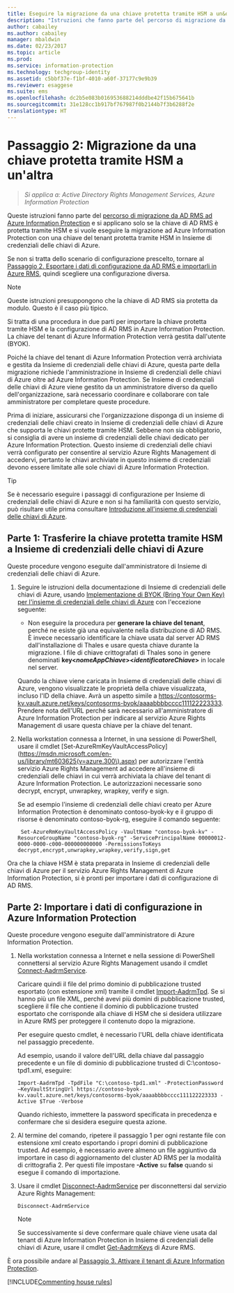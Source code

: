 ```yaml
---
title: Eseguire la migrazione da una chiave protetta tramite HSM a un&quot;altra - AIP
description: "Istruzioni che fanno parte del percorso di migrazione da AD RMS ad Azure Information Protection e si applicano solo se la chiave di AD RMS è protetta tramite HSM e si vuole eseguire la migrazione ad Azure Information Protection con una chiave del tenant protetta tramite HSM in Insieme di credenziali delle chiavi di Azure."
author: cabailey
ms.author: cabailey
manager: mbaldwin
ms.date: 02/23/2017
ms.topic: article
ms.prod: 
ms.service: information-protection
ms.technology: techgroup-identity
ms.assetid: c5bbf37e-f1bf-4010-a60f-37177c9e9b39
ms.reviewer: esaggese
ms.suite: ems
ms.openlocfilehash: dc2b5e083b016953688214dddbe42f15b675641b
ms.sourcegitcommit: 31e128cc1b917bf767987f0b2144b7f3b6288f2e
translationtype: HT
---
```

# <a name="step-2-hsm-protected-key-to-hsm-protected-key-migration"></a>Passaggio 2: Migrazione da una chiave protetta tramite HSM a un'altra

>*Si applica a: Active Directory Rights Management Services, Azure Information Protection*


Queste istruzioni fanno parte del [percorso di migrazione da AD RMS ad Azure Information Protection](migrate-from-ad-rms-to-azure-rms.md) e si applicano solo se la chiave di AD RMS è protetta tramite HSM e si vuole eseguire la migrazione ad Azure Information Protection con una chiave del tenant protetta tramite HSM in Insieme di credenziali delle chiavi di Azure. 

Se non si tratta dello scenario di configurazione prescelto, tornare al [Passaggio 2. Esportare i dati di configurazione da AD RMS e importarli in Azure RMS](migrate-from-ad-rms-phase1.md#step-2-export-configuration-data-from-ad-rms-and-import-it-to-azure-information-protection), quindi scegliere una configurazione diversa.

> [!NOTE]
> Queste istruzioni presuppongono che la chiave di AD RMS sia protetta da modulo. Questo è il caso più tipico. 

Si tratta di una procedura in due parti per importare la chiave protetta tramite HSM e la configurazione di AD RMS in Azure Information Protection. La chiave del tenant di Azure Information Protection verrà gestita dall'utente (BYOK).

Poiché la chiave del tenant di Azure Information Protection verrà archiviata e gestita da Insieme di credenziali delle chiavi di Azure, questa parte della migrazione richiede l'amministrazione in Insieme di credenziali delle chiavi di Azure oltre ad Azure Information Protection. Se Insieme di credenziali delle chiavi di Azure viene gestito da un amministratore diverso da quello dell'organizzazione, sarà necessario coordinare e collaborare con tale amministratore per completare queste procedure.

Prima di iniziare, assicurarsi che l'organizzazione disponga di un insieme di credenziali delle chiavi creato in Insieme di credenziali delle chiavi di Azure che supporta le chiavi protette tramite HSM. Sebbene non sia obbligatorio, si consiglia di avere un insieme di credenziali delle chiavi dedicato per Azure Information Protection. Questo insieme di credenziali delle chiavi verrà configurato per consentire al servizio Azure Rights Management di accedervi, pertanto le chiavi archiviate in questo insieme di credenziali devono essere limitate alle sole chiavi di Azure Information Protection.


> [!TIP]
> Se è necessario eseguire i passaggi di configurazione per Insieme di credenziali delle chiavi di Azure e non si ha familiarità con questo servizio, può risultare utile prima consultare [Introduzione all'insieme di credenziali delle chiavi di Azure](https://azure.microsoft.com/documentation/articles/key-vault-get-started/). 


## <a name="part-1-transfer-your-hsm-key-to-azure-key-vault"></a>Parte 1: Trasferire la chiave protetta tramite HSM a Insieme di credenziali delle chiavi di Azure

Queste procedure vengono eseguite dall'amministratore di Insieme di credenziali delle chiavi di Azure.

1.  Seguire le istruzioni della documentazione di Insieme di credenziali delle chiavi di Azure, usando [Implementazione di BYOK (Bring Your Own Key) per l'insieme di credenziali delle chiavi di Azure](https://azure.microsoft.com/documentation/articles/key-vault-hsm-protected-keys/#implementing-bring-your-own-key-byok-for-azure-key-vault) con l'eccezione seguente:

    - Non eseguire la procedura per **generare la chiave del tenant**, perché ne esiste già una equivalente nella distribuzione di AD RMS. È invece necessario identificare la chiave usata dal server AD RMS dall'installazione di Thales e usare questa chiave durante la migrazione. I file di chiave crittografati di Thales sono in genere denominati **key<*nomeAppChiave*><*identificatoreChiave*>** in locale nel server.

    Quando la chiave viene caricata in Insieme di credenziali delle chiavi di Azure, vengono visualizzate le proprietà della chiave visualizzata, incluso l'ID della chiave. Avrà un aspetto simile a https://contosorms-kv.vault.azure.net/keys/contosorms-byok/aaaabbbbcccc111122223333. Prendere nota dell'URL perché sarà necessario all'amministratore di Azure Information Protection per indicare al servizio Azure Rights Management di usare questa chiave per la chiave del tenant.

2. Nella workstation connessa a Internet, in una sessione di PowerShell, usare il cmdlet [Set-AzureRmKeyVaultAccessPolicy](https://msdn.microsoft.com/en-us/library/mt603625(v=azure.300\).aspx) per autorizzare l'entità servizio Azure Rights Management ad accedere all'insieme di credenziali delle chiavi in cui verrà archiviata la chiave del tenant di Azure Information Protection. Le autorizzazioni necessarie sono decrypt, encrypt, unwrapkey, wrapkey, verify e sign.
    
    Se ad esempio l'insieme di credenziali delle chiavi creato per Azure Information Protection è denominato contoso-byok-ky e il gruppo di risorse è denominato contoso-byok-rg, eseguire il comando seguente:
    
        Set-AzureRmKeyVaultAccessPolicy -VaultName "contoso-byok-kv" -ResourceGroupName "contoso-byok-rg" -ServicePrincipalName 00000012-0000-0000-c000-000000000000 -PermissionsToKeys decrypt,encrypt,unwrapkey,wrapkey,verify,sign,get


Ora che la chiave HSM è stata preparata in Insieme di credenziali delle chiavi di Azure per il servizio Azure Rights Management di Azure Information Protection, si è pronti per importare i dati di configurazione di AD RMS.

## <a name="part-2-import-the-configuration-data-to-azure-information-protection"></a>Parte 2: Importare i dati di configurazione in Azure Information Protection

Queste procedure vengono eseguite dall'amministratore di Azure Information Protection.

1.  Nella workstation connessa a Internet e nella sessione di PowerShell connettersi al servizio Azure Rights Management usando il cmdlet [Connect-AadrmService](https://msdn.microsoft.com/library/dn629415.aspx).
    
    Caricare quindi il file del primo dominio di pubblicazione trusted esportato (con estensione xml) tramite il cmdlet [Import-AadrmTpd](https://msdn.microsoft.com/library/dn857523.aspx). Se si hanno più un file XML, perché avevi più domini di pubblicazione trusted, scegliere il file che contiene il dominio di pubblicazione trusted esportato che corrisponde alla chiave di HSM che si desidera utilizzare in Azure RMS per proteggere il contenuto dopo la migrazione. 
    
    Per eseguire questo cmdlet, è necessario l'URL della chiave identificata nel passaggio precedente.
    
    Ad esempio, usando il valore dell'URL della chiave dal passaggio precedente e un file di dominio di pubblicazione trusted di C:\contoso-tpd1.xml, eseguire:
    
    ```
    Import-AadrmTpd -TpdFile "C:\contoso-tpd1.xml" -ProtectionPassword –KeyVaultStringUrl https://contoso-byok-kv.vault.azure.net/keys/contosorms-byok/aaaabbbbcccc111122223333 -Active $True -Verbose
    ```
    
    Quando richiesto, immettere la password specificata in precedenza e confermare che si desidera eseguire questa azione.

2.  Al termine del comando, ripetere il passaggio 1 per ogni restante file con estensione xml creato esportando i propri domini di pubblicazione trusted. Ad esempio, è necessario avere almeno un file aggiuntivo da importare in caso di aggiornamento del cluster AD RMS per la modalità di crittografia 2. Per questi file impostare **-Active** su **false** quando si esegue il comando di importazione.  

3.  Usare il cmdlet [Disconnect-AadrmService](https://msdn.microsoft.com/library/azure/dn629416.aspx) per disconnettersi dal servizio Azure Rights Management:

    ```
    Disconnect-AadrmService
    ```

    > [!NOTE]
    > Se successivamente si deve confermare quale chiave viene usata dal tenant di Azure Information Protection in Insieme di credenziali delle chiavi di Azure, usare il cmdlet [Get-AadrmKeys](https://msdn.microsoft.com/library/dn629420.aspx) di Azure RMS.

È ora possibile andare al [Passaggio 3. Attivare il tenant di Azure Information Protection](migrate-from-ad-rms-phase1.md#step-3-activate-your-azure-information-protection-tenant).

[!INCLUDE[Commenting house rules](../includes/houserules.md)]
